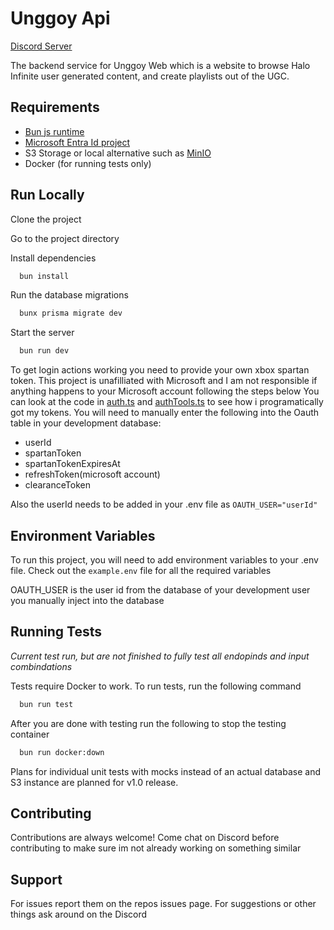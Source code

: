 # Unggoy Api

[Discord Server](https://discord.gg/xnwFA4z2HA)

The backend service for Unggoy Web which is a website to browse Halo Infinite user generated content, and create playlists out of the UGC.

## Requirements

- [Bun js runtime](https://bun.sh/)
- [Microsoft Entra Id project](https://entra.microsoft.com)
- S3 Storage or local alternative such as [MinIO](https://github.com/minio/minio)
- Docker (for running tests only)

## Run Locally

Clone the project

Go to the project directory

Install dependencies

```bash
  bun install
```

Run the database migrations

```bash
  bunx prisma migrate dev
```

Start the server

```bash
  bun run dev
```

To get login actions working you need to provide your own xbox spartan token. This project is unafilliated with Microsoft and I am not responsible if anything happens to your Microsoft account following the steps below
You can look at the code in [auth.ts](https://github.com/Unggoy1/unggoy-api/blob/main/src/auth.ts) and [authTools.ts](https://github.com/Unggoy1/unggoy-api/blob/main/src/authTools.ts) to see how i programatically got my tokens.
You will need to manually enter the following into the Oauth table in your development database:

- userId
- spartanToken
- spartanTokenExpiresAt
- refreshToken(microsoft account)
- clearanceToken

Also the userId needs to be added in your .env file as `OAUTH_USER="userId"`

## Environment Variables

To run this project, you will need to add environment variables to your .env file. Check out the `example.env` file for all the required variables

OAUTH_USER is the user id from the database of your development user you manually inject into the database

## Running Tests

_Current test run, but are not finished to fully test all endopinds and input combindations_

Tests require Docker to work.
To run tests, run the following command

```bash
  bun run test
```

After you are done with testing run the following to stop the testing container

```bash
  bun run docker:down
```

Plans for individual unit tests with mocks instead of an actual database and S3 instance are planned for v1.0 release.

## Contributing

Contributions are always welcome!
Come chat on Discord before contributing to make sure im not already working on something similar

## Support

For issues report them on the repos issues page. For suggestions or other things ask around on the Discord
